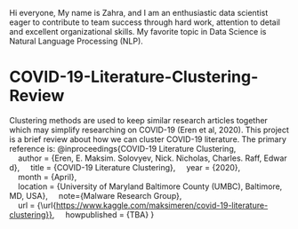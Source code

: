 Hi everyone, My name is Zahra, and I am an enthusiastic data scientist eager to contribute to team success through hard work, attention to detail and excellent organizational skills. My favorite topic in Data Science is Natural Language Processing (NLP).
# COVID-19-Literature-Clustering-Review
 Clustering methods are used to keep similar research articles together which may simplify researching on COVID-19 (Eren et al, 2020). 
 This project is a brief review about how we can cluster COVID-19 literature. The primary reference is:
@inproceedings{COVID-19 Literature Clustering,
    author = {Eren, E. Maksim. Solovyev, Nick. Nicholas, Charles. Raff, Edward},
    title = {COVID-19 Literature Clustering},
    year = {2020},
    month = {April},
    location = {University of Maryland Baltimore County (UMBC), Baltimore, MD, USA},
    note={Malware Research Group},
    url = {\url{https://www.kaggle.com/maksimeren/covid-19-literature-clustering}},
    howpublished = {TBA}
}
